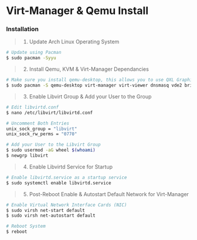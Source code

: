 # Virt-Manager & Qemu Install

### Installation

> 1. Update Arch Linux Operating System
```bash
# Update using Pacman
$ sudo pacman -Syyu
```

> 2. Install Qemu, KVM & Virt-Manager Dependancies
```bash
# Make sure you install qemu-desktop, this allows you to use QXL Graphics Driver
$ sudo pacman -S qemu-desktop virt-manager virt-viewer dnsmasq vde2 bridge-utils openbsd-netcat ebtables iptables libguestfs
```
> 3. Enable Libvirt Group & Add your User to the Group
```bash
# Edit libvirtd.conf 
$ nano /etc/libvirt/libvirtd.conf

# Uncomment Both Entries
unix_sock_group = "libvirt" 
unix_sock_rw_perms = "0770" 

# Add your User to the Libvirt Group
$ sudo usermod -aG wheel $(whoami)
$ newgrp libvirt
```
> 4. Enable Libvirtd Service for Startup
```bash
# Enable libvirtd.service as a startup service
$ sudo systemctl enable libvirtd.service
```

> 5. Post-Reboot Enable & Autostart Default Network for Virt-Manager
```bash
# Enable Virtual Network Interface Cards (NIC)
$ sudo virsh net-start default
$ sudo virsh net-autostart default

# Reboot System
$ reboot
```
